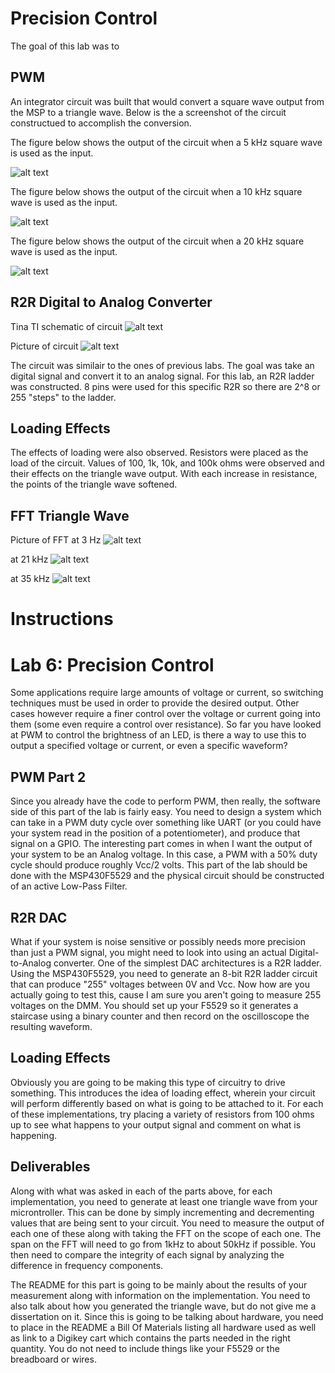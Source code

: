 # Precision Control

The goal of this lab was to 

## PWM
An integrator circuit was built that would convert a square wave output from the MSP to a triangle wave. Below is the a screenshot of the circuit constructued to accomplish the conversion. 

The figure below shows the output of the circuit when a 5 kHz square wave is used as the input.

![alt text](https://github.com/RU09342/lab-6taking-control-over-your-embedded-life-shea-and-simon/blob/master/Images/LPF.JPG)

The figure below shows the output of the circuit when a 10 kHz square wave is used as the input.

![alt text](https://github.com/RU09342/lab-6taking-control-over-your-embedded-life-shea-and-simon/blob/master/Images/IMG_2100.JPG)

The figure below shows the output of the circuit when a 20 kHz square wave is used as the input.

![alt text](https://github.com/RU09342/lab-6taking-control-over-your-embedded-life-shea-and-simon/blob/master/Images/IMG_2101.JPG)

## R2R Digital to Analog Converter

Tina TI schematic of circuit
![alt text](https://github.com/RU09342/lab-6taking-control-over-your-embedded-life-shea-and-simon/blob/master/Images/DAC.JPG)

Picture of circuit 
![alt text](https://github.com/RU09342/lab-6taking-control-over-your-embedded-life-shea-and-simon/blob/master/Images/IMG_2124.JPG)

The circuit was similair to the ones of previous labs. The goal was take an digital signal and convert it to an analog signal. For this lab, an R2R ladder was constructed. 8 pins were used for this specific R2R so there are 2^8 or 255 "steps" to the ladder. 

## Loading Effects
The effects of loading were also observed. Resistors were placed as the load of the circuit. Values of 100, 1k, 10k, and 100k ohms were observed and their effects on the triangle wave output. With each increase in resistance, the points of the triangle wave softened. 

## FFT Triangle Wave

Picture of FFT at 3 Hz
![alt text](https://github.com/RU09342/lab-6taking-control-over-your-embedded-life-shea-and-simon/blob/master/Images/IMG_2200.JPG)

at 21 kHz
![alt text](https://github.com/RU09342/lab-6taking-control-over-your-embedded-life-shea-and-simon/blob/master/Images/IMG_2201.JPG)

at 35 kHz
![alt text](https://github.com/RU09342/lab-6taking-control-over-your-embedded-life-shea-and-simon/blob/master/Images/IMG_2203.JPG)






# Instructions
# Lab 6: Precision Control
Some applications require large amounts of voltage or current, so switching techniques must be used in order to provide the desired output. Other cases however require a finer control over the voltage or current going into them (some even require a control over resistance). So far you have looked at PWM to control the brightness of an LED, is there a way to use this to output a specified voltage or current, or even a specific waveform?

## PWM Part 2
Since you already have the code to perform PWM, then really, the software side of this part of the lab is fairly easy. You need to design a system which can take in a PWM duty cycle over something like UART (or you could have your system read in the position of a potentiometer), and produce that signal on a GPIO. The interesting part comes in when I want the output of your system to be an Analog voltage. In this case, a PWM with a 50% duty cycle should produce roughly Vcc/2 volts. This part of the lab should be done with the MSP430F5529 and the physical circuit should be constructed of an active Low-Pass Filter.

## R2R DAC
What if your system is noise sensitive or possibly needs more precision than just a PWM signal, you might need to look into using an actual Digital-to-Analog converter. One of the simplest DAC architectures is a R2R ladder. Using the MSP430F5529, you need to generate an 8-bit R2R ladder circuit that can produce "255" voltages between 0V and Vcc. Now how are you actually going to test this, cause I am sure you aren't going to measure 255 voltages on the DMM. You should set up your F5529 so it generates a staircase using a binary counter and then record on the oscilloscope the resulting waveform.

## Loading Effects
Obviously you are going to be making this type of circuitry to drive something. This introduces the idea of loading effect, wherein your circuit will perform differently based on what is going to be attached to it. For each of these implementations, try placing a variety of resistors from 100 ohms up to see what happens to your output signal and comment on what is happening.

## Deliverables
Along with what was asked in each of the parts above, for each implementation, you need to generate at least one triangle wave from your microntroller. This can be done by simply incrementing and decrementing values that are being sent to your circuit. You need to measure the output of each one of these along with taking the FFT on the scope of each one. The span on the FFT will need to go from 1kHz to about 50kHz if possible. You then need to compare the integrity of each signal by analyzing the difference in frequency components.

The README for this part is going to be mainly about the results of your measurement along with information on the implementation. You need to also talk about how you generated the triangle wave, but do not give me a dissertation on it. Since this is going to be talking about hardware, you need to place in the README a Bill Of Materials listing all hardware used as well as link to a Digikey cart which contains the parts needed in the right quantity. You do not need to include things like your F5529 or the breadboard or wires.